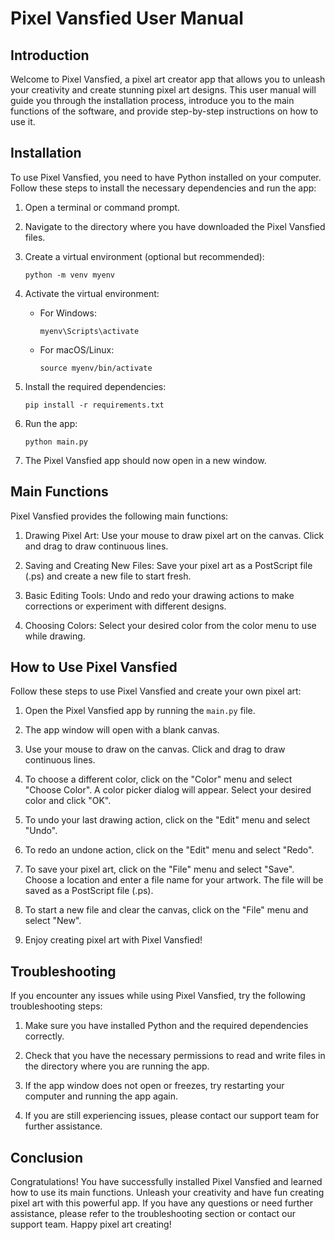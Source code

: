 # Pixel Vansfied User Manual

## Introduction

Welcome to Pixel Vansfied, a pixel art creator app that allows you to unleash your creativity and create stunning pixel art designs. This user manual will guide you through the installation process, introduce you to the main functions of the software, and provide step-by-step instructions on how to use it.

## Installation

To use Pixel Vansfied, you need to have Python installed on your computer. Follow these steps to install the necessary dependencies and run the app:

1. Open a terminal or command prompt.

2. Navigate to the directory where you have downloaded the Pixel Vansfied files.

3. Create a virtual environment (optional but recommended):

   ```shell
   python -m venv myenv
   ```

4. Activate the virtual environment:

   - For Windows:

     ```shell
     myenv\Scripts\activate
     ```

   - For macOS/Linux:

     ```shell
     source myenv/bin/activate
     ```

5. Install the required dependencies:

   ```shell
   pip install -r requirements.txt
   ```

6. Run the app:

   ```shell
   python main.py
   ```

7. The Pixel Vansfied app should now open in a new window.

## Main Functions

Pixel Vansfied provides the following main functions:

1. Drawing Pixel Art: Use your mouse to draw pixel art on the canvas. Click and drag to draw continuous lines.

2. Saving and Creating New Files: Save your pixel art as a PostScript file (.ps) and create a new file to start fresh.

3. Basic Editing Tools: Undo and redo your drawing actions to make corrections or experiment with different designs.

4. Choosing Colors: Select your desired color from the color menu to use while drawing.

## How to Use Pixel Vansfied

Follow these steps to use Pixel Vansfied and create your own pixel art:

1. Open the Pixel Vansfied app by running the `main.py` file.

2. The app window will open with a blank canvas.

3. Use your mouse to draw on the canvas. Click and drag to draw continuous lines.

4. To choose a different color, click on the "Color" menu and select "Choose Color". A color picker dialog will appear. Select your desired color and click "OK".

5. To undo your last drawing action, click on the "Edit" menu and select "Undo".

6. To redo an undone action, click on the "Edit" menu and select "Redo".

7. To save your pixel art, click on the "File" menu and select "Save". Choose a location and enter a file name for your artwork. The file will be saved as a PostScript file (.ps).

8. To start a new file and clear the canvas, click on the "File" menu and select "New".

9. Enjoy creating pixel art with Pixel Vansfied!

## Troubleshooting

If you encounter any issues while using Pixel Vansfied, try the following troubleshooting steps:

1. Make sure you have installed Python and the required dependencies correctly.

2. Check that you have the necessary permissions to read and write files in the directory where you are running the app.

3. If the app window does not open or freezes, try restarting your computer and running the app again.

4. If you are still experiencing issues, please contact our support team for further assistance.

## Conclusion

Congratulations! You have successfully installed Pixel Vansfied and learned how to use its main functions. Unleash your creativity and have fun creating pixel art with this powerful app. If you have any questions or need further assistance, please refer to the troubleshooting section or contact our support team. Happy pixel art creating!